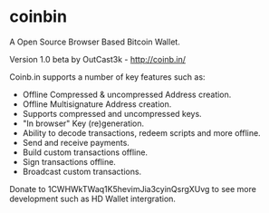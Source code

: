 coinbin
=======

A Open Source Browser Based Bitcoin Wallet.

Version 1.0 beta by OutCast3k - http://coinb.in/

Coinb.in supports a number of key features such as: 

- Offline Compressed & uncompressed Address creation.
- Offline Multisignature Address creation.
- Supports compressed and uncompressed keys.
- "In browser" Key (re)generation. 
- Ability to decode transactions, redeem scripts and more offline.
- Send and receive payments.
- Build custom transactions offline.
- Sign transactions offline.
- Broadcast custom transactions.

Donate to 1CWHWkTWaq1K5hevimJia3cyinQsrgXUvg to see more development such as HD Wallet intergration.
